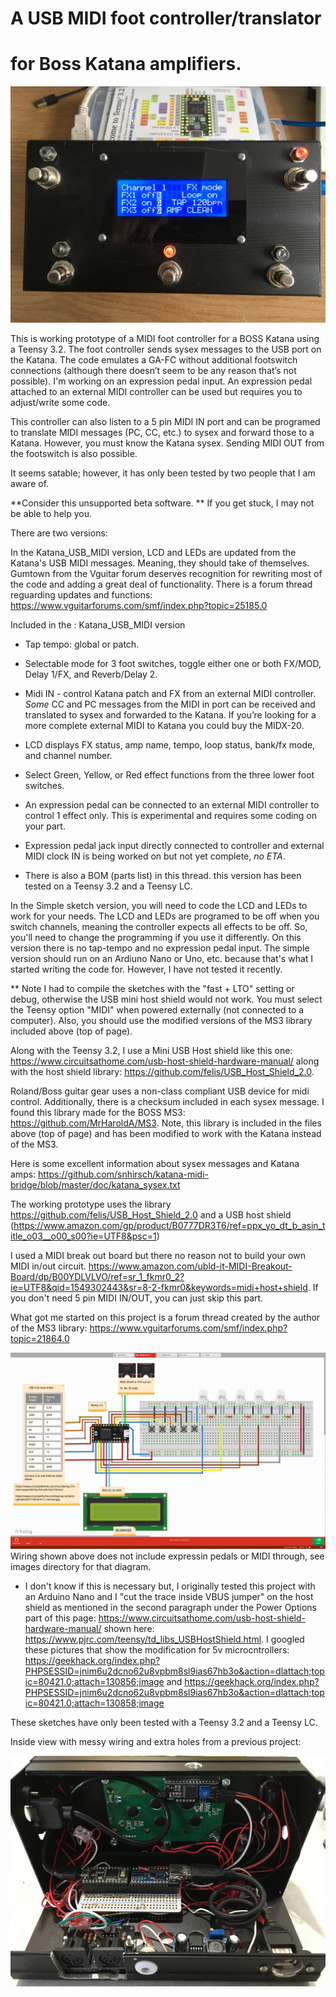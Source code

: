 # A USB MIDI foot controller/translator
# for Boss Katana amplifiers.

![alt text](https://raw.githubusercontent.com/SteveObert/KatanaUSB_Midi_controller/master/images/IMG_2516.JPG)

This is working prototype of a MIDI foot controller for a BOSS Katana using a Teensy 3.2. The foot controller sends sysex messages to the USB port on the Katana. The code emulates a GA-FC without additional footswitch connections (although there doesn’t seem to be any reason that’s not possible). I'm working on an expression pedal input. An expression pedal attached to an external MIDI controller can be used but requires you to adjust/write some code.

This controller can also listen to a 5 pin MIDI IN port and can be programed to translate MIDI messages (PC, CC, etc.) to sysex and forward those to a Katana. However, you must know the Katana sysex. Sending MIDI OUT from the footswitch is also possible.

It seems satable; however, it has only been tested by two people that I am aware of.

**Consider this unsupported beta software. ** If you get stuck, I may not be able to help you.

There are two versions:

In the Katana_USB_MIDI version, LCD and LEDs are updated from the Katana's USB MIDI messages. Meaning, they should take of themselves. Gumtown from the Vguitar forum deserves recognition for rewriting most of the code and adding a great deal of functionality. There is a forum thread reguarding updates and functions: https://www.vguitarforums.com/smf/index.php?topic=25185.0 

Included in the : Katana_USB_MIDI version


* Tap tempo: global or patch.

* Selectable mode for 3 foot switches, toggle either one or both FX/MOD, Delay 1/FX, and Reverb/Delay 2.

* Midi IN - control Katana patch and FX from an external MIDI controller.  *Some* CC and PC messages from the MIDI in port can be received and translated to sysex and forwarded to the Katana. If you’re looking for a more complete external MIDI to Katana you could buy the MIDX-20.

* LCD displays FX status, amp name, tempo, loop status, bank/fx mode, and channel number.

* Select Green, Yellow, or Red effect functions from the three lower foot switches.

* An expression pedal can be connected to an external MIDI controller to control 1 effect only. This is experimental and requires some coding on your part.

* Expression pedal jack input directly connected to controller and external MIDI clock IN is being worked on but not yet complete, *no ETA*.

* There is also a BOM (parts list) in this thread. this version has been tested on a Teensy 3.2 and a Teensy LC.


In the Simple sketch version, you will need to code the LCD and LEDs to work for your needs. The LCD and LEDs are programed to be off when you switch channels, meaning the controller expects all effects to be off. So, you'll need to change the programming if you use it differently. On this version there is no tap-tempo and no expression pedal input. The simple version should run on an Ardiuno Nano or Uno, etc. because that's what I started writing the code for. However, I have not tested it recently.


** Note I had to compile the sketches with the "fast + LTO" setting or debug, otherwise the USB mini host shield would not work. You must select the Teensy option "MIDI" when powered externally (not connected to a computer). Also, you should use the modified versions of the MS3 library included above (top of page).

Along with the Teensy 3.2, I use a Mini USB Host shield like this one: https://www.circuitsathome.com/usb-host-shield-hardware-manual/ along with the host shield library: https://github.com/felis/USB_Host_Shield_2.0.

Roland/Boss guitar gear uses a non-class compliant USB device for midi control. Additionally, there is a checksum included in each sysex message. I found this library made for the BOSS MS3:  https://github.com/MrHaroldA/MS3. Note, this library is included in the files above (top of page) and has been modified to work with the Katana instead of the MS3.
   
Here is some excellent information about sysex messages and Katana amps: https://github.com/snhirsch/katana-midi-bridge/blob/master/doc/katana_sysex.txt

The working prototype uses the library https://github.com/felis/USB_Host_Shield_2.0 and a USB host shield
(https://www.amazon.com/gp/product/B0777DR3T6/ref=ppx_yo_dt_b_asin_title_o03__o00_s00?ie=UTF8&psc=1)

I used a MIDI break out board but there no reason not to build your own MIDI in/out circuit. https://www.amazon.com/ubld-it-MIDI-Breakout-Board/dp/B00YDLVLVO/ref=sr_1_fkmr0_2?ie=UTF8&qid=1549302443&sr=8-2-fkmr0&keywords=midi+host+shield. If you don't need 5 pin MIDI IN/OUT, you can just skip this part.

What got me started on this project is a forum thread created by the author of the MS3 library: 
https://www.vguitarforums.com/smf/index.php?topic=21864.0


![alt text](https://raw.githubusercontent.com/SteveObert/KatanaUSB_Midi_controller/master/wiring_and_Fritzing/wiring.png)
Wiring shown above does not include expressin pedals or MIDI through, see images directory for that diagram.


* I don't know if this is necessary but, I originally tested this project with an Arduino Nano and I "cut the trace inside VBUS jumper" on the host shield as mentioned in the second paragraph under the Power Options part of this page: https://www.circuitsathome.com/usb-host-shield-hardware-manual/ shown here: https://www.pjrc.com/teensy/td_libs_USBHostShield.html. I googled these pictures that show the modification for 5v microcntrollers: https://geekhack.org/index.php?PHPSESSID=jnim6u2dcno62u8vpbm8sl9ias67hb3o&action=dlattach;topic=80421.0;attach=130856;image
and https://geekhack.org/index.php?PHPSESSID=jnim6u2dcno62u8vpbm8sl9ias67hb3o&action=dlattach;topic=80421.0;attach=130858;image

These sketches have only been tested with a Teensy 3.2 and a Teensy LC. 


Inside view with messy wiring and extra holes from a previous project:

![alt text](https://raw.githubusercontent.com/SteveObert/KatanaUSB_Midi_controller/master/images/IMG_2526.JPG)
